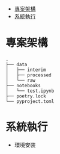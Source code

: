 - [專案架構](#專案架構)
- [系統執行](#系統執行)

# 專案架構
```
.
├── data
│   ├── interim
│   ├── processed
│   └── raw
├── notebooks
│   └── test.ipynb
├── poetry.lock
└── pyproject.toml
```

# 系統執行
  - 環境安裝

